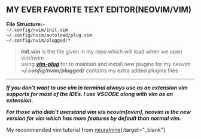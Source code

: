 ## MY EVER FAVORITE TEXT EDITOR(NEOVIM/VIM)
**File Structure:-**</br>
```~/.config/nvim/init.vim```</br>
```~/.config/nvim/autoload/plug.vim```</br>
```~/.config/nvim/plugged/*```</br>

>***init.vim*** is the file given in my repo.which will load when we open vim/nvim</br>
>using [***vim-plug***](https://github.com/junegunn/vim-plug) for to maintain and install new plugins for my neovim</br>
>***~/.config/nvim/plugged/*** contains my extra added plugins files</br>
---
***If you don't want to use vim in terminal always use as an extension vim supports for most of the IDEs. I use VSCODE along with vim as an extension.</br>***
      
***For those who didn't userstand vim v/s neovim[nvim], neovim is the new version for vim which has more features by default than normal vim.***
    
My recommended vim tutorial from [neuralnine](https://www.youtube.com/playlist?list=PL7yh-TELLS1Eevqs4-XmlSfrFOKb5C97K){:target="_blank"}
